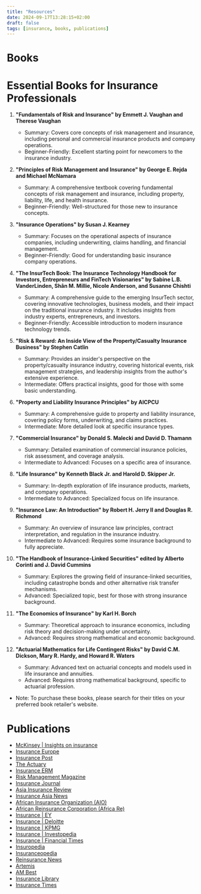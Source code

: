 ```yaml
---
title: "Resources"
date: 2024-09-17T13:28:15+02:00
draft: false 
tags: [insurance, books, publications] 
--- 
```


# Books 

# Essential Books for Insurance Professionals

1. **"Fundamentals of Risk and Insurance" by Emmett J. Vaughan and Therese Vaughan**
   - Summary: Covers core concepts of risk management and insurance, including personal and commercial insurance products and company operations.
   - Beginner-Friendly: Excellent starting point for newcomers to the insurance industry.

2. **"Principles of Risk Management and Insurance" by George E. Rejda and Michael McNamara**
   - Summary: A comprehensive textbook covering fundamental concepts of risk management and insurance, including property, liability, life, and health insurance.
   - Beginner-Friendly: Well-structured for those new to insurance concepts.

3. **"Insurance Operations" by Susan J. Kearney**
   - Summary: Focuses on the operational aspects of insurance companies, including underwriting, claims handling, and financial management.
   - Beginner-Friendly: Good for understanding basic insurance company operations.

4. **"The InsurTech Book: The Insurance Technology Handbook for Investors, Entrepreneurs and FinTech Visionaries" by Sabine L.B. VanderLinden, Shân M. Millie, Nicole Anderson, and Susanne Chishti**
   - Summary: A comprehensive guide to the emerging InsurTech sector, covering innovative technologies, business models, and their impact on the traditional insurance industry. It includes insights from industry experts, entrepreneurs, and investors.
   - Beginner-Friendly: Accessible introduction to modern insurance technology trends.

5. **"Risk & Reward: An Inside View of the Property/Casualty Insurance Business" by Stephen Catlin**
   - Summary: Provides an insider's perspective on the property/casualty insurance industry, covering historical events, risk management strategies, and leadership insights from the author's extensive experience.
   - Intermediate: Offers practical insights, good for those with some basic understanding.

6. **"Property and Liability Insurance Principles" by AICPCU**
   - Summary: A comprehensive guide to property and liability insurance, covering policy forms, underwriting, and claims practices.
   - Intermediate: More detailed look at specific insurance types.

7. **"Commercial Insurance" by Donald S. Malecki and David D. Thamann**
   - Summary: Detailed examination of commercial insurance policies, risk assessment, and coverage analysis.
   - Intermediate to Advanced: Focuses on a specific area of insurance.

8. **"Life Insurance" by Kenneth Black Jr. and Harold D. Skipper Jr.**
   - Summary: In-depth exploration of life insurance products, markets, and company operations.
   - Intermediate to Advanced: Specialized focus on life insurance.

9. **"Insurance Law: An Introduction" by Robert H. Jerry II and Douglas R. Richmond**
   - Summary: An overview of insurance law principles, contract interpretation, and regulation in the insurance industry.
   - Intermediate to Advanced: Requires some insurance background to fully appreciate.

10. **"The Handbook of Insurance-Linked Securities" edited by Alberto Corinti and J. David Cummins**
    - Summary: Explores the growing field of insurance-linked securities, including catastrophe bonds and other alternative risk transfer mechanisms.
    - Advanced: Specialized topic, best for those with strong insurance background.

11. **"The Economics of Insurance" by Karl H. Borch**
    - Summary: Theoretical approach to insurance economics, including risk theory and decision-making under uncertainty.
    - Advanced: Requires strong mathematical and economic background.

12. **"Actuarial Mathematics for Life Contingent Risks" by David C.M. Dickson, Mary R. Hardy, and Howard R. Waters**
    - Summary: Advanced text on actuarial concepts and models used in life insurance and annuities.
    - Advanced: Requires strong mathematical background, specific to actuarial profession. 

- Note: To purchase these books, please search for their titles on your preferred book retailer's website.

# Publications 

- [McKinsey | Insights on insurance](https://www.mckinsey.com/industries/financial-services/our-insights/insurance)
- [Insurance Europe](https://www.insuranceeurope.eu/)
- [Insurance Post](https://www.postonline.co.uk)
- [The Actuary](https://www.theactuary.com/)
- [Insurance ERM](https://www.insuranceerm.com/)
- [Risk Management Magazine](http://www.rmmagazine.com/)
- [Insurance Journal](https://www.insurancejournal.com/)
- [Asia Insurance Review](https://www.asiainsurancereview.com/)
- [Insurance Asia News](https://insuranceasianews.com/)
- [African Insurance Organization (AIO)](https://african-insurance.org/)
- [African Reinsurance Corporation (Africa Re)](https://www.africa-re.com/)
- [Insurance | EY](https://www.ey.com/en_gl/insurance)
- [Insurance | Deloitte](https://www.deloitte.com/global/en/Industries/insurance/about.html)
- [Insurance | KPMG](https://kpmg.com/xx/en/home/industries/financial-services/insurance.html)
- [Insurance | Investopedia](https://www.investopedia.com/insurance-4427716)
- [Insurance | Financial Times](https://www.ft.com/insurance)
- [Insuropedia](http://www.insuropedia.com/)
- [Insuranceopedia](https://www.insuranceopedia.com/)
- [Reinsurance News](https://www.reinsurancene.ws/)
- [Artemis](https://www.artemis.bm/)
- [AM Best](https://web.ambest.com/home)
- [Insurance Library](https://www.insurancelibrary.com/)
- [Insurance Times](https://www.insurancetimes.co.uk/)



